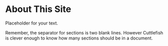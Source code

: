 About This Site
===============
Placeholder for your text.

Remember, the separator for sections is two blank lines. However Cuttlefish is clever enough to know how many sections 
should be in a document.